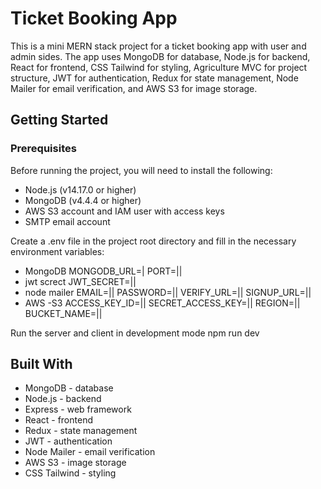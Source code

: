 # Ticket Booking App

This is a mini MERN stack project for a ticket booking app with user and admin sides. The app uses MongoDB for database, Node.js for backend, React for frontend, CSS Tailwind for styling, Agriculture MVC for project structure, JWT for authentication, Redux for state management, Node Mailer for email verification, and AWS S3 for image storage.

## Getting Started
### Prerequisites

Before running the project, you will need to install the following:
   * Node.js (v14.17.0 or higher)
   * MongoDB (v4.4.4 or higher)
   * AWS S3 account and IAM user with access keys
   * SMTP email account
   
Create a .env file in the project root directory and fill in the necessary environment variables:
* MongoDB
  MONGODB_URL=|
  PORT=||
* jwt screct
  JWT_SECRET=||
* node mailer
  EMAIL=||
  PASSWORD=||
  VERIFY_URL=||
  SIGNUP_URL=||
* AWS -S3
  ACCESS_KEY_ID=||
  SECRET_ACCESS_KEY=||
  REGION=||
  BUCKET_NAME=||
  
Run the server and client in development mode
   npm run dev
  
## Built With
 * MongoDB - database
 * Node.js - backend
 * Express - web framework
 * React - frontend
 * Redux - state management
 * JWT - authentication
 * Node Mailer - email verification
 * AWS S3 - image storage
 * CSS Tailwind - styling
